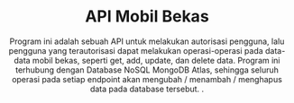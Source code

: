 <!-- Title -->
<h1 align="center">API Mobil Bekas</h1>

<!-- Description -->
<p align="center">Program ini adalah sebuah API untuk melakukan autorisasi pengguna, lalu pengguna yang terautorisasi dapat melakukan operasi-operasi pada data-data mobil bekas, seperti get, add, update, dan delete data.
Program ini terhubung dengan Database NoSQL MongoDB Atlas, sehingga seluruh operasi pada setiap endpoint akan mengubah / menambah / menghapus data pada database tersebut.
.</p>